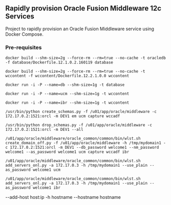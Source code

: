 ## Rapidly provision Oracle Fusion Middleware 12c Services
Project to rapidly provision an Oracle Fusion Middleware service using Docker Compose.

### Pre-requisites
`docker build --shm-size=2g --force-rm --rm=true --no-cache -t oracledb -f database/Dockerfile.12.1.0.2.160119 database`

`docker build --shm-size=2g --force-rm --rm=true --no-cache -t wccontent -f wccontent/Dockerfile.12.2.1.0.0 wccontent`

`docker run -i -P --name=db --shm-size=1g -t database`

`docker run -i -P --name=ucm --shm-size=1g -t wccontent`

`docker run -i -P --name=ibr --shm-size=1g -t wccontent`

`/usr/bin/python create_schemas.py -f /u01/app/oracle/middleware -c 172.17.0.2:1521:orcl -m DEV1 em ucm capture wccadf`

`/usr/bin/python drop_schemas.py -f /u01/app/oracle/middleware -c 172.17.0.2:1521:orcl -m DEV1 --all`

`/u01/app/oracle/middleware/oracle_common/common/bin/wlst.sh create_domain_off.py -f /u01/app/oracle/middleware -h /tmp/mydomain1 -c 172.17.0.2:1521:orcl -m DEV1 --db_password welcome1 --nm_password welcome1 --as_password welcome1 ucm capture wccadf ibr`

`/u01/app/oracle/middleware/oracle_common/common/bin/wlst.sh add_servers_onl.py -a 172.17.0.3 -h /tmp/mydomain1 --use_plain --as_password welcome1 ucm`

`/u01/app/oracle/middleware/oracle_common/common/bin/wlst.sh add_servers_onl.py -a 172.17.0.3 -h /tmp/mydomain1 --use_plain --as_password welcome1 ibr`

--add-host host:ip
-h hostname
--hostname hostname